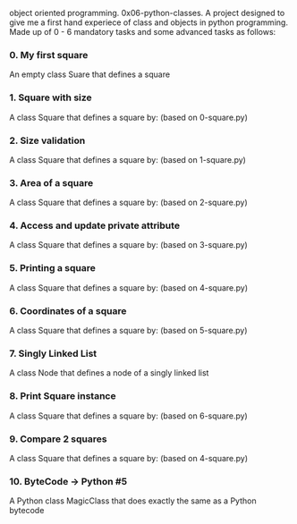 object oriented programming. 0x06-python-classes.
A project designed to give me a first hand experiece of class and objects
in python programming. Made up of 0 - 6 mandatory tasks and some advanced
tasks as follows:
### 0. My first square
An empty class Suare that defines a square
### 1. Square with size
A class Square that defines a square by: (based on 0-square.py)
### 2. Size validation
A class Square that defines a square by: (based on 1-square.py)
### 3. Area of a square
A class Square that defines a square by: (based on 2-square.py)
### 4. Access and update private attribute
A class Square that defines a square by: (based on 3-square.py)
### 5. Printing a square
A class Square that defines a square by: (based on 4-square.py)
### 6. Coordinates of a square
A class Square that defines a square by: (based on 5-square.py)
### 7. Singly Linked List
A class Node that defines a node of a singly linked list
### 8. Print Square instance
A class Square that defines a square by: (based on 6-square.py)
### 9. Compare 2 squares
A class Square that defines a square by: (based on 4-square.py)
### 10. ByteCode -> Python #5
A Python class MagicClass that does exactly the same as a Python bytecode
